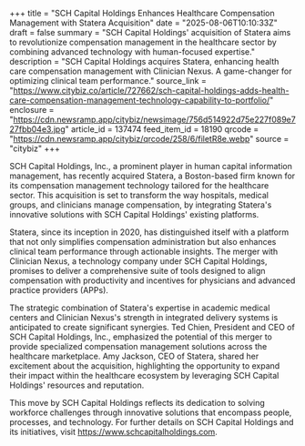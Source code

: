 +++
title = "SCH Capital Holdings Enhances Healthcare Compensation Management with Statera Acquisition"
date = "2025-08-06T10:10:33Z"
draft = false
summary = "SCH Capital Holdings' acquisition of Statera aims to revolutionize compensation management in the healthcare sector by combining advanced technology with human-focused expertise."
description = "SCH Capital Holdings acquires Statera, enhancing health care compensation management with Clinician Nexus. A game-changer for optimizing clinical team performance."
source_link = "https://www.citybiz.co/article/727662/sch-capital-holdings-adds-health-care-compensation-management-technology-capability-to-portfolio/"
enclosure = "https://cdn.newsramp.app/citybiz/newsimage/756d514922d75e227f089e727fbb04e3.jpg"
article_id = 137474
feed_item_id = 18190
qrcode = "https://cdn.newsramp.app/citybiz/qrcode/258/6/filetR8e.webp"
source = "citybiz"
+++

<p>SCH Capital Holdings, Inc., a prominent player in human capital information management, has recently acquired Statera, a Boston-based firm known for its compensation management technology tailored for the healthcare sector. This acquisition is set to transform the way hospitals, medical groups, and clinicians manage compensation, by integrating Statera's innovative solutions with SCH Capital Holdings' existing platforms.</p><p>Statera, since its inception in 2020, has distinguished itself with a platform that not only simplifies compensation administration but also enhances clinical team performance through actionable insights. The merger with Clinician Nexus, a technology company under SCH Capital Holdings, promises to deliver a comprehensive suite of tools designed to align compensation with productivity and incentives for physicians and advanced practice providers (APPs).</p><p>The strategic combination of Statera's expertise in academic medical centers and Clinician Nexus's strength in integrated delivery systems is anticipated to create significant synergies. Ted Chien, President and CEO of SCH Capital Holdings, Inc., emphasized the potential of this merger to provide specialized compensation management solutions across the healthcare marketplace. Amy Jackson, CEO of Statera, shared her excitement about the acquisition, highlighting the opportunity to expand their impact within the healthcare ecosystem by leveraging SCH Capital Holdings' resources and reputation.</p><p>This move by SCH Capital Holdings reflects its dedication to solving workforce challenges through innovative solutions that encompass people, processes, and technology. For further details on SCH Capital Holdings and its initiatives, visit <a href='https://www.schcapitalholdings.com' rel='nofollow' target='_blank'>https://www.schcapitalholdings.com</a>.</p>